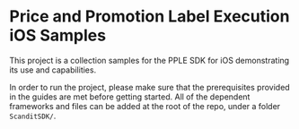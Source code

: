 # Price and Promotion Label Execution iOS Samples

This project is a collection samples for the PPLE SDK for iOS demonstrating its use and capabilities.

In order to run the project, please make sure that the prerequisites provided in the guides are met before getting started. All of the dependent frameworks and files can be added at the root of the repo, under a folder `ScanditSDK/`.
